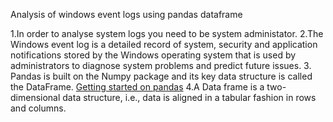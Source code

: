 Analysis of windows event logs using pandas dataframe


1.In order to analyse system logs you need to be system administator.
2.The Windows event log is a detailed record of system, security and application notifications stored by the Windows operating system that is used by administrators to diagnose system problems and predict future issues.
3. Pandas is built on the Numpy package and its key data structure is called the DataFrame.
[Getting started on pandas](https://pandas.pydata.org/pandas-docs/stable/getting_started/dsintro.html)
4.A Data frame is a two-dimensional data structure, i.e., data is aligned in a tabular fashion in rows and columns.

